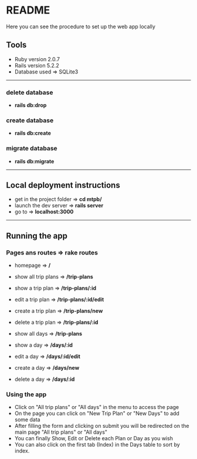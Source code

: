 # README

Here you can see the procedure to set up the web app locally

## Tools

* Ruby version 2.0.7
* Rails version 5.2.2
* Database used => SQLite3

---

### delete database

* **rails db:drop**

### create database

* **rails db:create**

### migrate database

* **rails db:migrate**

---

## Local deployment instructions

* get in the project folder => **cd mtpb/**
* launch the dev server => **rails server**
* go to => **localhost:3000**

---

## Running the app

### Pages ans routes => **rake routes**

* homepage => **/**
* show all trip plans => **/trip-plans**
* show a trip plan => **/trip-plans/:id**
* edit a trip plan => **/trip-plans/:id/edit**
* create a trip plan => **/trip-plans/new**
* delete a trip plan => **/trip-plans/:id**
* show all days => **/trip-plans**

* show a day => **/days/:id**
* edit a day => **/days/:id/edit**
* create a day => **/days/new**
* delete a day => **/days/:id**

### Using the app

* Click on "All trip plans" or "All days" in the menu to access the page
* On the page you can click on "New Trip Plan" or "New Days" to add some data
* After filling the form and clicking on submit you will be redirected on the main page "All trip plans" or "All days"
* You can finally Show, Edit or Delete each Plan or Day as you wish
* You can also click on the first tab (Index) in the Days table to sort by index.